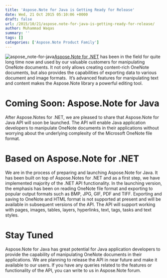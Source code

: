 ```yaml
---
title: 'Aspose.Note for Java is Getting Ready for Release'
date: Wed, 21 Oct 2015 05:10:06 +0000
draft: false
url: /2015/10/21/aspose.note-for-java-is-getting-ready-for-release/
author: Muhammad Waqas
summary: ''
tags: []
categories: ['Aspose.Note Product Family']
---
```


![](https://blog.aspose.com/wp-content/uploads/sites/2/2015/10/aspose_note-for-java.png "aspose_note-for-java")[Aspose.Note for .NET][1] has been in the field for quite long time now and used by our valuable customers for manipulating OneNote documents. It not only allows creating content-rich OneNote documents, but also provides the capabilities of exporting data to various document and image formats.  It’s advanced features for manipulating text and content makes the Aspose.Note library a powerful editing tool.

# Coming Soon: Aspose.Note for Java

After Aspose.Notes for .NET, we are pleased to share that Aspose.Note for Java API will soon be launched. The API will enable Java application developers to manipulate OneNote documents in their applications without worrying about the underlying complexity of the Microsoft OneNote file format.

# Based on Aspose.Note for .NET

We are in the process of preparing and launching Aspose.Note for Java. It has been built on top of Aspose.Notes for .NET and as a first step, we have implemented majority of the .NET API functionality. In the launching version, the emphasis has been on reading OneNote file format and exporting to popular output formats such as BMP, JPG, GIF, PDF and TIFF. Exporting and saving to OneNote and HTML format is not supported at present and will be available in subsequent versions of the API. The API will support working with pages, images, tables, layers, hyperlinks, text, tags, tasks and text styles.

# Stay Tuned

Aspose.Note for Java has great potential for Java application developers to provide the capability of manipulating OneNote documents in their applications. We are planning to release the API in near future and make it available to our users. If you have any queries related to the features or functionality of the API, you can write to us in Aspose.Note forum.




[1]: http://www.aspose.com/.net/onenote-component.aspx




